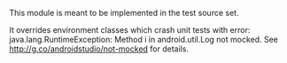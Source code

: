 This module is meant to be implemented in the test source set.

It overrides environment classes which crash unit tests with error:
    java.lang.RuntimeException: Method i in android.util.Log not mocked. See http://g.co/androidstudio/not-mocked for details.